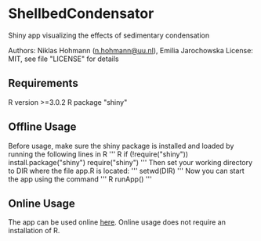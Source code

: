 # ShellbedCondensator
Shiny app visualizing the effects of sedimentary condensation

Authors:
Niklas Hohmann (n.hohmann@uu.nl), Emilia Jarochowska
License: MIT, see file "LICENSE" for details

## Requirements
R version >=3.0.2
R package "shiny"

## Offline Usage
Before usage, make sure the shiny package is installed and loaded by running the following lines in R
''' R
if (!require("shiny")) install.package("shiny")
require("shiny")
'''
Then set your working directory to DIR where the file app.R is located:
'''
setwd(DIR)
'''
Now you can start the app using the command
''' R
runApp()
'''

## Online Usage
The app can be used online [here](https://stratigraphicpaleobiology.shinyapps.io/shellbed_condensator/). Online usage does not require an installation of R.
